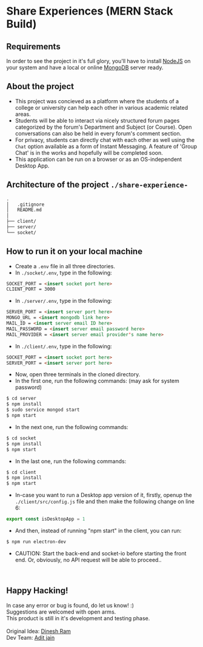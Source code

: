 # Share Experiences (MERN Stack Build)

## Requirements

In order to see the project in it's full glory, you'll have to install <a href='https://nodejs.org/en/'>NodeJS</a> on your system and have a local or online <a href='https://www.mongodb.com/'>MongoDB</a> server ready.

## About the project

- This project was concieved as a platform where the students of a college or university can help each other in various academic related areas.<br />
- Students will be able to interact via nicely structured forum pages categorized by the forum's Department and Subject (or Course). Open conversations can also be held in every forum's comment section.<br />
- For privacy, students can directly chat with each other as well using the ``Chat`` option available as a form of Instant Messaging. A feature of 'Group Chat' is in the works and hopefully will be completed soon.
- This application can be run on a browser or as an OS-independent Desktop App.
<!-- - The 'Admins' of the website will be able to censor the unrequired posts as well. -->

## Architecture of the project ``./share-experience-``

```html
.
│   .gitignore
│   README.md
│
├── client/
├── server/
└── socket/
```

## How to run it on your local machine
- Create a ``.env`` file in all three directories.
- In ``./socket/.env``, type in the following:
```html
SOCKET_PORT = <insert socket port here>
CLIENT_PORT = 3000
```
- In ``./server/.env``, type in the following:
```html
SERVER_PORT = <insert server port here>
MONGO_URL = <insert mongodb link here>
MAIL_ID = <insert server email ID here>
MAIL_PASSWORD = <insert server email password here>
MAIL_PROVIDER = <insert server email provider's name here>
```
- In ``./client/.env``, type in the following:
```html
SOCKET_PORT = <insert socket port here>
SERVER_PORT = <insert server port here>
```
- Now, open three terminals in the cloned directory.
- In the first one, run the following commands: (may ask for system password)
```sh
$ cd server
$ npm install
$ sudo service mongod start
$ npm start
```
- In the next one, run the following commands:
```sh
$ cd socket
$ npm install
$ npm start
```
- In the last one, run the following commands:
```sh
$ cd client
$ npm install
$ npm start
```
- In-case you want to run a Desktop app version of it, firstly, openup the `./client/src/config.js` file and then make the following change on line 6:
```js
export const isDesktopApp = 1
```
- And then, instead of running "npm start" in the client, you can run:
```sh
$ npm run electron-dev
```
- CAUTION: Start the back-end and socket-io before starting the front end. Or, obviously, no API request will be able to proceed..
<!-- - If you want, you can change the port and mongo DB url in the appropriate locations. -->
<br />

## Happy Hacking!
In case any error or bug is found, do let us know! :)<br />
Suggestions are welcomed with open arms.<br />
This product is still in it's development and testing phase.<br /><br />
Original Idea: <a href='https://github.com/dinesh-cpu' target='_blank'>Dinesh Ram</a><br />
Dev Team: <a href='https://github.com/Jadit19' target = '_blank'>Adit jain</a>

